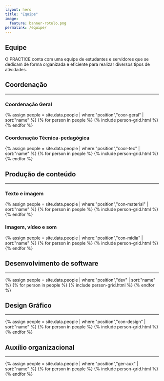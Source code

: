 ```yaml
---
layout: hero
title: "Equipe"
image:
  feature: banner-rotulo.png
permalink: /equipe/
---
```


<section class="fdb-block">
  <div class="container">
    <div class="row align-items-center pt-2">
      <div class="col-12 col-md-8 col-lg-7">
        <h2>Equipe</h2>
        <p class="lead">O PRACTICE conta com uma equipe de estudantes e servidores que se dedicam de forma organizada e eficiente para realizar diversos tipos de atividades.</p>
      </div>
      <div class="col-md-3 mt-6">
          <lottie-player alt="image" class="fdb-icon pb-4" src="https://assets10.lottiefiles.com/packages/lf20_CbwvP6/data.json"  background="transparent"  speed="1"  style="width: 400px; height: 400px;" loop autoplay></lottie-player>
      </div>
    </div>
  </div>
</section>

<section class="fdb-block">
  <div class="container">
    <section class="pt-5">
      <h2 class="pb-3">Coordenação</h2>
      <hr class="pb-4">
      <h3>Coordenação Geral</h3>
      <div class="card-group">
        {% assign people = site.data.people | where:"position","coor-geral" | sort:"name" %}
        {% for person in people %}
          {% include person-grid.html %}
        {% endfor %}
      </div>
      <h3>Coordenação Técnica-pedagógica</h3>
      <div class="card-group">
        {% assign people = site.data.people | where:"position","coor-tec" | sort:"name" %}
        {% for person in people %}
          {% include person-grid.html %}
        {% endfor %}
      </div>
    </section>
    <section class="pt-5">
      <h2 class="pb-3">Produção de conteúdo</h2>
      <hr class="pb-4">
      <h3>Texto e imagem</h3>
      <div class="card-group">
        {% assign people = site.data.people | where:"position","con-material" | sort:"name" %}
        {% for person in people %}
          {% include person-grid.html %}
        {% endfor %}
      </div>
      <h3>Imagem, vídeo e som</h3>
      <div class="card-group">
        {% assign people = site.data.people | where:"position","con-midia" | sort:"name" %}
        {% for person in people %}
          {% include person-grid.html %}
        {% endfor %}
      </div>
    </section>
    <section class="pt-5">
      <h2 class="pb-3">Desenvolvimento de software</h2>
      <hr class="pb-4">
      <div class="card-group">
        {% assign people = site.data.people | where:"position","dev" | sort:"name" %}
        {% for person in people %}
          {% include person-grid.html %}
        {% endfor %}
      </div>
    </section>
    <section class="pt-5">
      <h2 class="pb-3">Design Gráfico</h2>
      <hr class="pb-4">
      <div class="card-group">
        {% assign people = site.data.people | where:"position","con-design" | sort:"name" %}
        {% for person in people %}
          {% include person-grid.html %}
        {% endfor %}
      </div>
    </section>
    <section class="pt-5">
      <h2 class="pb-3">Auxílio organizacional</h2>
      <hr class="pb-4">
      <div class="card-group">
        {% assign people = site.data.people | where:"position","ger-aux" | sort:"name" %}
        {% for person in people %}
          {% include person-grid.html %}
        {% endfor %}
      </div>
    </section>
  </div>
</section>